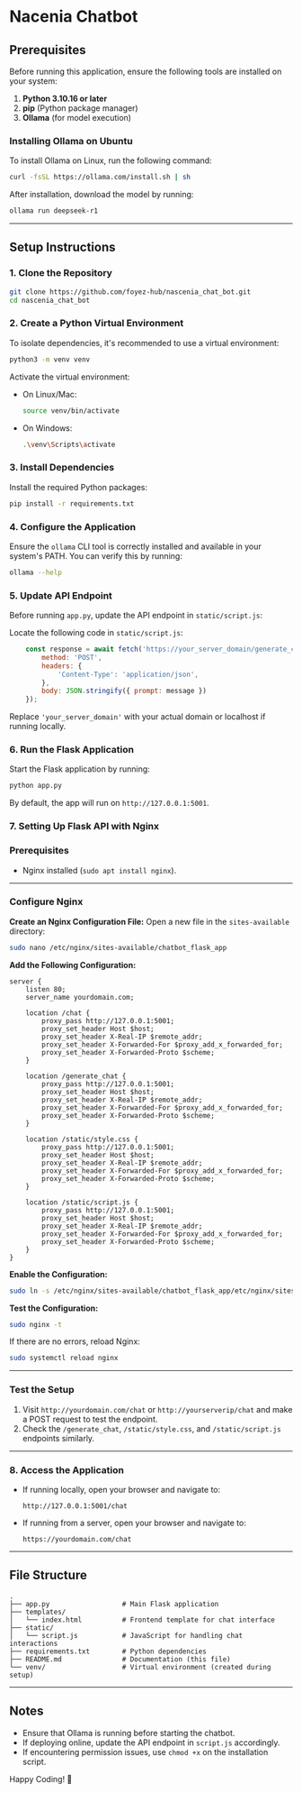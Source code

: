 # Nacenia Chatbot

## Prerequisites
Before running this application, ensure the following tools are installed on your system:

1. **Python 3.10.16 or later**
2. **pip** (Python package manager)
3. **Ollama** (for model execution)

### Installing Ollama on Ubuntu
To install Ollama on Linux, run the following command:
```bash
curl -fsSL https://ollama.com/install.sh | sh
```

After installation, download the model by running:
```bash
ollama run deepseek-r1
```

---

## Setup Instructions

### 1. Clone the Repository
```bash
git clone https://github.com/foyez-hub/nascenia_chat_bot.git
cd nascenia_chat_bot
```

### 2. Create a Python Virtual Environment
To isolate dependencies, it's recommended to use a virtual environment:
```bash
python3 -m venv venv
```

Activate the virtual environment:
- On Linux/Mac:
  ```bash
  source venv/bin/activate
  ```
- On Windows:
  ```bash
  .\venv\Scripts\activate
  ```

### 3. Install Dependencies
Install the required Python packages:
```bash
pip install -r requirements.txt
```

### 4. Configure the Application
Ensure the `ollama` CLI tool is correctly installed and available in your system's PATH. You can verify this by running:
```bash
ollama --help
```

### 5. Update API Endpoint
Before running `app.py`, update the API endpoint in `static/script.js`:

Locate the following code in `static/script.js`:
```javascript
    const response = await fetch('https://your_server_domain/generate_chat', {
        method: 'POST',
        headers: {
            'Content-Type': 'application/json',
        },
        body: JSON.stringify({ prompt: message })
    });
```
Replace `'your_server_domain'` with your actual domain or localhost if running locally.

### 6. Run the Flask Application
Start the Flask application by running:
```bash
python app.py
```
By default, the app will run on `http://127.0.0.1:5001`.

### 7. Setting Up Flask API with Nginx

### Prerequisites

- Nginx installed (`sudo apt install nginx`).

---


###  Configure Nginx

 **Create an Nginx Configuration File:**
   Open a new file in the `sites-available` directory:
   ```bash
   sudo nano /etc/nginx/sites-available/chatbot_flask_app
   ```

 **Add the Following Configuration:**
   ```nginx
   server {
       listen 80;
       server_name yourdomain.com;

       location /chat {
           proxy_pass http://127.0.0.1:5001;
           proxy_set_header Host $host;
           proxy_set_header X-Real-IP $remote_addr;
           proxy_set_header X-Forwarded-For $proxy_add_x_forwarded_for;
           proxy_set_header X-Forwarded-Proto $scheme;
       }

       location /generate_chat {
           proxy_pass http://127.0.0.1:5001;
           proxy_set_header Host $host;
           proxy_set_header X-Real-IP $remote_addr;
           proxy_set_header X-Forwarded-For $proxy_add_x_forwarded_for;
           proxy_set_header X-Forwarded-Proto $scheme;
       }

       location /static/style.css {
           proxy_pass http://127.0.0.1:5001;
           proxy_set_header Host $host;
           proxy_set_header X-Real-IP $remote_addr;
           proxy_set_header X-Forwarded-For $proxy_add_x_forwarded_for;
           proxy_set_header X-Forwarded-Proto $scheme;
       }

       location /static/script.js {
           proxy_pass http://127.0.0.1:5001;
           proxy_set_header Host $host;
           proxy_set_header X-Real-IP $remote_addr;
           proxy_set_header X-Forwarded-For $proxy_add_x_forwarded_for;
           proxy_set_header X-Forwarded-Proto $scheme;
       }
   }
   ```

 **Enable the Configuration:**
   ```bash
   sudo ln -s /etc/nginx/sites-available/chatbot_flask_app/etc/nginx/sites-enabled/
   ```

 **Test the Configuration:**
   ```bash
   sudo nginx -t
   ```
   If there are no errors, reload Nginx:
   ```bash
   sudo systemctl reload nginx
   ```

---

### Test the Setup

1. Visit `http://yourdomain.com/chat` or `http://yourserverip/chat` and make a POST request to test the endpoint.
2. Check the `/generate_chat`, `/static/style.css`, and `/static/script.js` endpoints similarly.

---



### 8. Access the Application
- If running locally, open your browser and navigate to:
  ```
  http://127.0.0.1:5001/chat
  ```
- If running from a server, open your browser and navigate to:
  ```
  https://yourdomain.com/chat
  ```

---

## File Structure
```
.
├── app.py                  # Main Flask application
├── templates/
│   └── index.html          # Frontend template for chat interface
├── static/
│   └── script.js           # JavaScript for handling chat interactions
├── requirements.txt        # Python dependencies
├── README.md               # Documentation (this file)
└── venv/                   # Virtual environment (created during setup)
```

---

## Notes
- Ensure that Ollama is running before starting the chatbot.
- If deploying online, update the API endpoint in `script.js` accordingly.
- If encountering permission issues, use `chmod +x` on the installation script.

Happy Coding! 🚀

